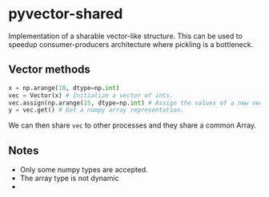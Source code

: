 # pyvector-shared
Implementation of a sharable vector-like structure. This can be used to speedup consumer-producers architecture where pickling is a bottleneck.

## Vector methods
```python
x = np.arange(10, dtype=np.int)
vec = Vector(x) # Initialize a vector of ints.
vec.assign(np.arange(15, dtype=np.int) # Assign the values of a new vector. (Resize the vector if needed)
y = vec.get() # Get a numpy array representation.
```
We can then share `vec` to other processes and they share a common Array.


## Notes
* Only some numpy types are accepted.
* The array type is not dynamic
* 
